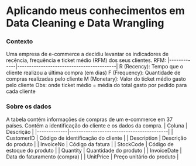 # Aplicando meus conhecimentos em Data Cleaning e Data Wrangling
### Contexto
Uma empresa de e-commerce a decidiu levantar os indicadores de recência, frequência e ticket médio (RFM) dos seus clientes.
RFM:
|-------------|------------------------------------------|
R (Recency): Tempo que o cliente realizou a última compra (em dias)
F (Frequency): Quantidade de compras realizadas pelo cliente
M (Monetary): Valor do ticket médio gasto pelo cliente
Obs: onde ticket médio = média do total gasto por pedido para cada cliente

### Sobre os dados
A tabela contém informações de compras de um e-commerce em 37 países. Contém a identificação do cliente e os dados da compra. 
|   Coluna    |                Descrição                 |
|-------------|------------------------------------------|
| CustomerID  | Código de identificação do cliente       |
| Description | Descrição do produto                     |
| InvoiceNo   | Código da fatura                         |
| StockCode   | Código de estoque do produto             |
| Quantity    | Quantidade do produto                    |
| InvoiceDate | Data do faturamento (compra)             |
| UnitPrice   | Preço unitário do produto                |

